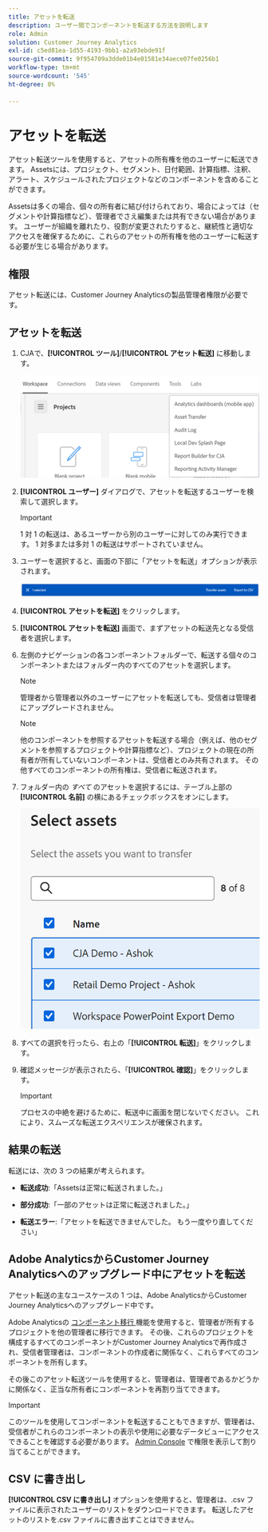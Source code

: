 ```yaml
---
title: アセットを転送
description: ユーザー間でコンポーネントを転送する方法を説明します
role: Admin
solution: Customer Journey Analytics
exl-id: c5ed81ea-1d55-4193-9bb1-a2a93ebde91f
source-git-commit: 9f954709a3dde01b4e01581e34aece07fe0256b1
workflow-type: tm+mt
source-wordcount: '545'
ht-degree: 0%

---
```


# アセットを転送

アセット転送ツールを使用すると、アセットの所有権を他のユーザーに転送できます。 Assetsには、プロジェクト、セグメント、日付範囲、計算指標、注釈、アラート、スケジュールされたプロジェクトなどのコンポーネントを含めることができます。

Assetsは多くの場合、個々の所有者に結び付けられており、場合によっては（セグメントや計算指標など）、管理者でさえ編集または共有できない場合があります。 ユーザーが組織を離れたり、役割が変更されたりすると、継続性と適切なアクセスを確保するために、これらのアセットの所有権を他のユーザーに転送する必要が生じる場合があります。

## 権限

アセット転送には、Customer Journey Analyticsの製品管理者権限が必要です。

## アセットを転送

1. CJAで、**[!UICONTROL ツール]**/**[!UICONTROL アセット転送]** に移動します。

   ![ アセット転送メニュー項目 ](/help/tools/asset-transfer/assets/asset-transfer.png)

1. **[!UICONTROL ユーザー]** ダイアログで、アセットを転送するユーザーを検索して選択します。

   >[!IMPORTANT]
   >
   >1 対 1 の転送は、あるユーザーから別のユーザーに対してのみ実行できます。 1 対多または多対 1 の転送はサポートされていません。


1. ユーザーを選択すると、画面の下部に「アセットを転送」オプションが表示されます。

   ![ メニューオプション ](/help/tools/asset-transfer/assets/after-selection.png)

1. **[!UICONTROL アセットを転送]** をクリックします。

1. **[!UICONTROL アセットを転送]** 画面で、まずアセットの転送先となる受信者を選択します。

1. 左側のナビゲーションの各コンポーネントフォルダーで、転送する個々のコンポーネントまたはフォルダー内のすべてのアセットを選択します。

   >[!NOTE]
   >
   >管理者から管理者以外のユーザーにアセットを転送しても、受信者は管理者にアップグレードされません。


   >[!NOTE]
   >
   >    他のコンポーネントを参照するアセットを転送する場合（例えば、他のセグメントを参照するプロジェクトや計算指標など）、プロジェクトの現在の所有者が所有していないコンポーネントは、受信者とのみ共有されます。 その他すべてのコンポーネントの所有権は、受信者に転送されます。

1. フォルダー内の _すべて_ のアセットを選択するには、テーブル上部の **[!UICONTROL 名前]** の横にあるチェックボックスをオンにします。

   ![ 転送するアセットの選択 ](/help/tools/asset-transfer/assets/select-assets.png)

1. すべての選択を行ったら、右上の「**[!UICONTROL 転送]**」をクリックします。

1. 確認メッセージが表示されたら、「**[!UICONTROL 確認]**」をクリックします。

   >[!IMPORTANT]
   >
   >プロセスの中絶を避けるために、転送中に画面を閉じないでください。 これにより、スムーズな転送エクスペリエンスが確保されます。

## 結果の転送

転送には、次の 3 つの結果が考えられます。

- **転送成功**:「Assetsは正常に転送されました。」

- **部分成功**:「一部のアセットは正常に転送されました。」

- **転送エラー**:「アセットを転送できませんでした。 もう一度やり直してください」

## Adobe AnalyticsからCustomer Journey Analyticsへのアップグレード中にアセットを転送

アセット転送の主なユースケースの 1 つは、Adobe AnalyticsからCustomer Journey Analyticsへのアップグレード中です。

Adobe Analyticsの [ コンポーネント移行 ](https://experienceleague.adobe.com/en/docs/analytics/admin/admin-tools/component-migration/component-migration) 機能を使用すると、管理者が所有するプロジェクトを他の管理者に移行できます。 その後、これらのプロジェクトを構成するすべてのコンポーネントがCustomer Journey Analyticsで再作成され、受信者管理者は、コンポーネントの作成者に関係なく、これらすべてのコンポーネントを所有します。

その後このアセット転送ツールを使用すると、管理者は、管理者であるかどうかに関係なく、正当な所有者にコンポーネントを再割り当てできます。

>[!IMPORTANT]
>
>このツールを使用してコンポーネントを転送することもできますが、管理者は、受信者がこれらのコンポーネントの表示や使用に必要なデータビューにアクセスできることを確認する必要があります。 [Admin Console](https://helpx.adobe.com/jp/enterprise/using/admin-console.html) で権限を表示して割り当てることができます。

## CSV に書き出し

**[!UICONTROL CSV に書き出し]** オプションを使用すると、管理者は、.csv ファイルに表示されたユーザーのリストをダウンロードできます。 転送したアセットのリストを.csv ファイルに書き出すことはできません。

<!---## Unknown users

All previously deleted users appear under one unknown user entry, along with all their orphan components. These components can be transferred to a new recipient. This feature will be available in January.-->
